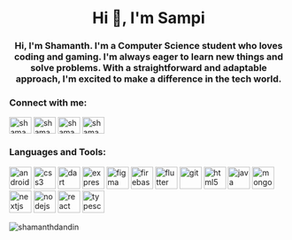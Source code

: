 <h1 align="center">Hi 👋, I'm Sampi</h1>
<h3 align="center">Hi, I'm Shamanth. I'm a Computer Science student who loves coding and gaming. I'm always eager to learn new things and solve problems. With a straightforward and adaptable approach, I'm excited to make a difference in the tech world.</h3>
<h3 align="left">Connect with me:</h3>
<p align="left">
  <a href="https://twitter.com/shamanth_dandin" target="_blank"><img align="center" src="https://img.icons8.com/color/48/000000/twitter.png" alt="shamanth_dandin" height="30" width="40" /></a>
  <a href="https://linkedin.com/in/shamanth-dandin" target="_blank"><img align="center" src="https://img.icons8.com/color/48/000000/linkedin.png" alt="shamanth-dandin" height="30" width="40" /></a>
  <a href="https://instagram.com/shamanth_dandin" target="_blank"><img align="center" src="https://img.icons8.com/color/48/000000/instagram-new.png" alt="shamanth_dandin" height="30" width="40" /></a>
  <a href="https://www.leetcode.com/shamanth_dandin" target="_blank"><img align="center" src="https://img.icons8.com/color/48/000000/leetcode.png" alt="shamanth_dandin" height="30" width="40" /></a>
</p>
<h3 align="left">Languages and Tools:</h3>
<p align="left">
  <a href="https://developer.android.com" target="_blank" rel="noreferrer"><img src="https://img.icons8.com/color/48/000000/android-os.png" alt="android" width="40" height="40"/></a>
  <a href="https://www.w3schools.com/css/" target="_blank" rel="noreferrer"><img src="https://img.icons8.com/color/48/000000/css3.png" alt="css3" width="40" height="40"/></a>
  <a href="https://dart.dev" target="_blank" rel="noreferrer"><img src="https://img.icons8.com/color/48/000000/dart.png" alt="dart" width="40" height="40"/></a>
  <a href="https://expressjs.com" target="_blank" rel="noreferrer"><img src="https://img.icons8.com/color/48/000000/express.png" alt="express" width="40" height="40"/></a>
  <a href="https://www.figma.com/" target="_blank" rel="noreferrer"><img src="https://img.icons8.com/color/48/000000/figma.png" alt="figma" width="40" height="40"/></a>
  <a href="https://firebase.google.com/" target="_blank" rel="noreferrer"><img src="https://img.icons8.com/color/48/000000/firebase.png" alt="firebase" width="40" height="40"/></a>
  <a href="https://flutter.dev" target="_blank" rel="noreferrer"><img src="https://img.icons8.com/color/48/000000/flutter.png" alt="flutter" width="40" height="40"/></a>
  <a href="https://git-scm.com/" target="_blank" rel="noreferrer"><img src="https://img.icons8.com/color/48/000000/git.png" alt="git" width="40" height="40"/></a>
  <a href="https://www.w3.org/html/" target="_blank" rel="noreferrer"><img src="https://img.icons8.com/color/48/000000/html-5.png" alt="html5" width="40" height="40"/></a>
  <a href="https://www.java.com" target="_blank" rel="noreferrer"><img src="https://img.icons8.com/color/48/000000/java-coffee-cup-logo.png" alt="java" width="40" height="40"/></a>
  <a href="https://www.mongodb.com/" target="_blank" rel="noreferrer"><img src="https://img.icons8.com/color/48/000000/mongodb.png" alt="mongodb" width="40" height="40"/></a>
  <a href="https://nextjs.org/" target="_blank" rel="noreferrer"><img src="https://img.icons8.com/ios/50/000000/nextjs.png" alt="nextjs" width="40" height="40"/></a>
  <a href="https://nodejs.org" target="_blank" rel="noreferrer"><img src="https://img.icons8.com/color/48/000000/nodejs.png" alt="nodejs" width="40" height="40"/></a>
  <a href="https://reactjs.org/" target="_blank" rel="noreferrer"><img src="https://img.icons8.com/color/48/000000/react-native.png" alt="react" width="40" height="40"/></a>
  <a href="https://www.typescriptlang.org/" target="_blank" rel="noreferrer"><img src="https://img.icons8.com/color/48/000000/typescript.png" alt="typescript" width="40" height="40"/></a>
</p>
<p><img align="left" src="https://github-readme-stats.vercel.app/api/top-langs?username=shamanthdandin&show_icons=true&locale=en&layout=compact" alt="shamanthdandin" /></p>
